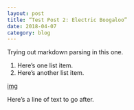 ```yaml
---
layout: post
title: “Test Post 2: Electric Boogaloo”
date: 2018-04-07
category: blog
---
```

Trying out markdown parsing in this one.

1. Here’s one list item.
2. Here’s another list item.

[img](/img/rot-image.png)

Here’s a line of text to go after.
